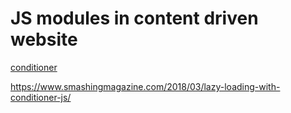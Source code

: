 # JS modules in content driven website

[conditioner](https://github.com/rikschennink/conditioner)

https://www.smashingmagazine.com/2018/03/lazy-loading-with-conditioner-js/

